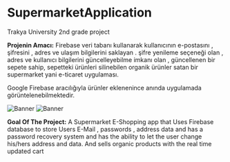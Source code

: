 # SupermarketApplication
Trakya University 2nd grade project

**Projenin Amacı:**
Firebase veri tabanı kullanarak kullanıcının e-postasını , şifresini , adres ve ulaşım bilgilerini saklayan . şifre yenileme 
seçeneği olan , adres ve kullanıcı bilgilerini güncelleyebilme imkanı olan , güncellenen bir sepete sahip, sepetteki ürünleri silinebilen organik ürünler satan bir supermarket yani e-ticaret uygulaması.


Google Firebase aracılığıyla ürünler eklenenince anında uygulamada görüntelenebilmektedir.




![Banner](https://github.com/Grkmzdmr/SupermarketApplication/blob/master/app/src/main/res/drawable/Design.png)
![Banner](https://github.com/Grkmzdmr/SupermarketApplication/blob/master/app/src/main/res/drawable/Firestore.png)


**Goal Of The Project:**
A Supermarket E-Shopping app that Uses Firebase database to store Users E-Mail , passwords , address data and has a password recovery system and has the ability to let the user change his/hers address and data. And sells organic products with the real time updated cart









